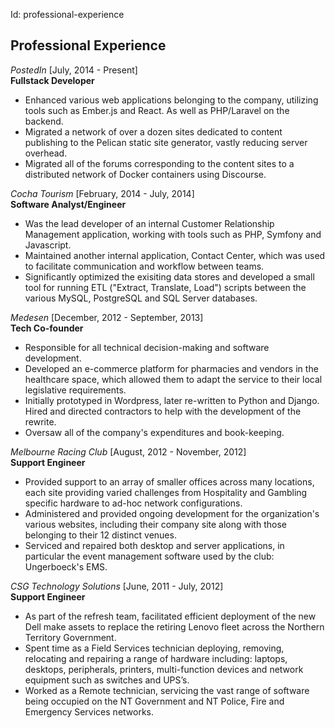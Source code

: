 Id: professional-experience

## Professional Experience

*PostedIn* [July, 2014 - Present]  
**Fullstack Developer**  
* Enhanced various web applications belonging to the company, utilizing tools such as Ember.js and React. As well as PHP/Laravel on the backend.
* Migrated a network of over a dozen sites dedicated to content publishing to the Pelican static site generator, vastly reducing server overhead.
* Migrated all of the forums corresponding to the content sites to a distributed network of Docker containers using Discourse.

*Cocha Tourism* [February, 2014 - July, 2014]  
**Software Analyst/Engineer**  
* Was the lead developer of an internal Customer Relationship Management application, working with tools such as PHP, Symfony and Javascript.
* Maintained another internal application, Contact Center, which was used to facilitate communication and workflow between teams.
* Significantly optimized the exisiting data stores and developed a small tool for running ETL ("Extract, Translate, Load") scripts between the various MySQL, PostgreSQL and SQL Server databases.

*Medesen* [December, 2012 - September, 2013]  
**Tech Co-founder**  
* Responsible for all technical decision-making and software development.
* Developed an e-commerce platform for pharmacies and vendors in the healthcare space, which allowed them to adapt the service to their local legislative requirements.
* Initially prototyped in Wordpress, later re-written to Python and Django. Hired and directed contractors to help with the development of the rewrite.
* Oversaw all of the company's expenditures and book-keeping.

*Melbourne Racing Club* [August, 2012 - November, 2012]  
**Support Engineer**  
* Provided support to an array of smaller offices across many locations, each site providing varied challenges from Hospitality and Gambling specific hardware to ad-hoc network configurations.
* Administered and provided ongoing development for the organization's various websites, including their company site along with those belonging to their 12 distinct venues.
* Serviced and repaired both desktop and server applications, in particular the event management software used by the club: Ungerboeck's EMS.

*CSG Technology Solutions* [June, 2011 - July, 2012]  
**Support Engineer**  
* As part of the refresh team, facilitated efficient deployment of the new Dell make assets to replace the retiring Lenovo fleet across the Northern Territory Government.
* Spent time as a Field Services technician deploying, removing, relocating and repairing a range of hardware including: laptops, desktops, peripherals, printers, multi-function devices and network equipment such as switches and UPS’s.
* Worked as a Remote technician, servicing the vast range of software being occupied on the NT Government and NT Police, Fire and Emergency Services networks.
